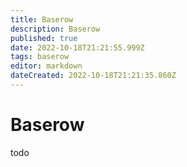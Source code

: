 ```yaml
---
title: Baserow
description: Baserow
published: true
date: 2022-10-18T21:21:55.999Z
tags: baserow
editor: markdown
dateCreated: 2022-10-18T21:21:35.860Z
---
```


# Baserow
todo